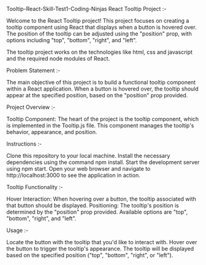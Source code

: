 Tooltip-React-Skill-Test1-Coding-Ninjas
React Tooltip Project :-

Welcome to the React Tooltip project! This project focuses on creating a tooltip component using React that displays when a button is hovered over. The position of the tooltip can be adjusted using the "position" prop, with options including "top", "bottom", "right", and "left".

The tooltip project works on the technologies like html, css and javascript and the required node modules of React.

Problem Statement :-

The main objective of this project is to build a functional tooltip component within a React application. When a button is hovered over, the tooltip should appear at the specified position, based on the "position" prop provided.

Project Overview :-

Tooltip Component: The heart of the project is the tooltip component, which is implemented in the Tooltip.js file. This component manages the tooltip's behavior, appearance, and position.

Instructions :-

Clone this repository to your local machine. Install the necessary dependencies using the command npm install. Start the development server using npm start. Open your web browser and navigate to http://localhost:3000 to see the application in action.

Tooltip Functionality :-

Hover Interaction: When hovering over a button, the tooltip associated with that button should be displayed. Positioning: The tooltip's position is determined by the "position" prop provided. Available options are "top", "bottom", "right", and "left".

Usage :-

Locate the button with the tooltip that you'd like to interact with. Hover over the button to trigger the tooltip's appearance. The tooltip will be displayed based on the specified position ("top", "bottom", "right", or "left").
